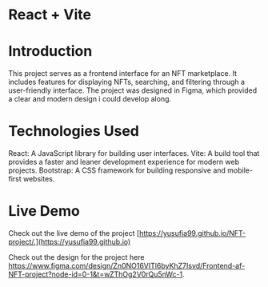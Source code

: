 # React + Vite

# Introduction
This project serves as a frontend interface for an NFT marketplace. It includes features for displaying NFTs, searching, and filtering through a user-friendly interface. The project was designed in Figma, which provided a clear and modern design i could develop along. 

# Technologies Used
React: A JavaScript library for building user interfaces.
Vite: A build tool that provides a faster and leaner development experience for modern web projects.
Bootstrap: A CSS framework for building responsive and mobile-first websites.

# Live Demo
Check out the live demo of the project [https://yusufia99.github.io/NFT-project/.](https://yusufia99.github.io)

Check out the design for the project here https://www.figma.com/design/Zn0NO16VITl6byKhZ7Isvd/Frontend-af-NFT-project?node-id=0-1&t=wZThOg2V0rQu5nWc-1. 
